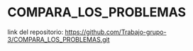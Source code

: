 # COMPARA_LOS_PROBLEMAS
link del repositorio: https://github.com/Trabajo-grupo-3/COMPARA_LOS_PROBLEMAS.git
